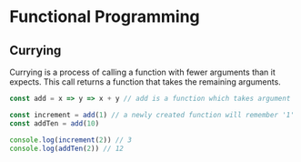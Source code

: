 # Functional Programming

## Currying

Currying is a process of calling a function with fewer arguments than it expects. This call returns a function that takes the remaining arguments.

```js
const add = x => y => x + y // add is a function which takes argument 'x' and returns a function which takes argument y, and returns the result of 'x + y' 

const increment = add(1) // a newly created function will remember '1' as x, thanks to closure
const addTen = add(10)

console.log(increment(2)) // 3
console.log(addTen(2)) // 12
```